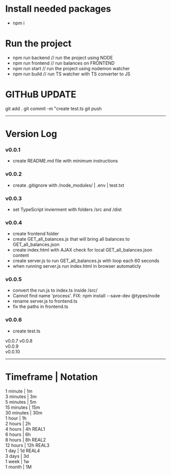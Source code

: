 # Install needed packages
- npm i

# Run the project
- npm run backend // run the project using NODE
- npm run frontend // run balances on FRONTEND
- npm run start // run the project using nodemon watcher
- npm run build // run TS watcher with TS converter to JS

# GITHuB UPDATE
git add .
git commit -m "create test.ts
git push

---

# Version Log
### v0.0.1
- create README.md file with minimum instructions
### v0.0.2
- create .gitignore with /node_modules/ | .env | test.txt
### v0.0.3
- set TypeScript invierment with folders /src and /dist
### v0.0.4
- create frontend folder
- create GET_all_balances.js that will bring all balances to GET_all_balances.json
- create index.html with AJAX check for local GET_all_balances.json content
- create server.js to run GET_all_balances.js with loop each 60 seconds
- when running server.js run index.html in browser automaticly
### v0.0.5
- convert the run.js to index.ts inside /src/
- Cannot find name 'process'. FIX: npm install --save-dev @types/node
- rename server.js to frontend.ts
- fix the paths in frontend.ts
### v0.0.6
- create test.ts


v0.0.7
v0.0.8  
v0.0.9  
v0.0.10

---

# Timeframe | Notation

1 minute | 1m  
3 minutes | 3m  
5 minutes | 5m  
15 minutes | 15m  
30 minutes | 30m  
1 hour | 1h  
2 hours | 2h  
4 hours | 4h REAL1  
6 hours | 6h  
8 hours | 8h REAL2  
12 hours | 12h REAL3  
1 day | 1d REAL4  
3 days | 3d  
1 week | 1w  
1 month | 1M
